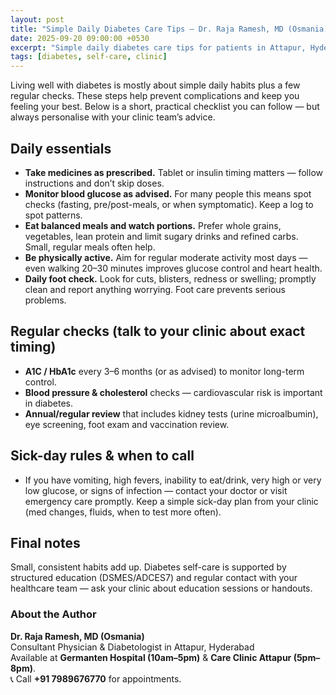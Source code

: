 ```yaml
---
layout: post
title: "Simple Daily Diabetes Care Tips – Dr. Raja Ramesh, MD (Osmania), General Physician in Attapur, Hyderabad"
date: 2025-09-20 09:00:00 +0530
excerpt: "Simple daily diabetes care tips for patients in Attapur, Hyderabad — practical habits, easy monitoring advice and when to visit your doctor."
tags: [diabetes, self-care, clinic]
---
```


Living well with diabetes is mostly about simple daily habits plus a few regular checks. These steps help prevent complications and keep you feeling your best. Below is a short, practical checklist you can follow — but always personalise with your clinic team’s advice.

## Daily essentials
- **Take medicines as prescribed.** Tablet or insulin timing matters — follow instructions and don’t skip doses. 
- **Monitor blood glucose as advised.** For many people this means spot checks (fasting, pre/post-meals, or when symptomatic). Keep a log to spot patterns.
- **Eat balanced meals and watch portions.** Prefer whole grains, vegetables, lean protein and limit sugary drinks and refined carbs. Small, regular meals often help.
- **Be physically active.** Aim for regular moderate activity most days — even walking 20–30 minutes improves glucose control and heart health.
- **Daily foot check.** Look for cuts, blisters, redness or swelling; promptly clean and report anything worrying. Foot care prevents serious problems.

## Regular checks (talk to your clinic about exact timing)
- **A1C / HbA1c** every 3–6 months (or as advised) to monitor long-term control.
- **Blood pressure & cholesterol** checks — cardiovascular risk is important in diabetes.
- **Annual/regular review** that includes kidney tests (urine microalbumin), eye screening, foot exam and vaccination review.

## Sick-day rules & when to call
- If you have vomiting, high fevers, inability to eat/drink, very high or very low glucose, or signs of infection — contact your doctor or visit emergency care promptly. Keep a simple sick-day plan from your clinic (med changes, fluids, when to test more often).

## Final notes
Small, consistent habits add up. Diabetes self-care is supported by structured education (DSMES/ADCES7) and regular contact with your healthcare team — ask your clinic about education sessions or handouts.

### About the Author
**Dr. Raja Ramesh, MD (Osmania)**  
Consultant Physician & Diabetologist in Attapur, Hyderabad  
Available at **Germanten Hospital (10am–5pm)** & **Care Clinic Attapur (5pm–8pm)**.  
📞 Call **+91 7989676770** for appointments.

